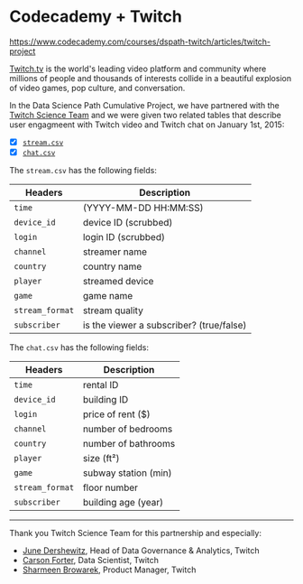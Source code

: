 # Codecademy + Twitch

https://www.codecademy.com/courses/dspath-twitch/articles/twitch-project

[Twitch.tv](www.twitch.tv) is the world's leading video platform and community where millions of people and thousands of interests collide in a beautiful explosion of video games, pop culture, and conversation.

In the Data Science Path Cumulative Project, we have partnered with the [Twitch Science Team](https://science.twitch.tv/) and we were given two related tables that describe user engagmeent with Twitch video and Twitch chat on January 1st, 2015:

- [x] [`stream.csv`](stream.csv)  
- [x] [`chat.csv`](chat.csv)  

The `stream.csv` has the following fields:

Headers | Description |
--- | --- |
`time` | (YYYY-MM-DD HH:MM:SS)
`device_id` | device ID (scrubbed)
`login` | login ID (scrubbed)
`channel` | streamer name
`country` | country name
`player` | streamed device
`game` | game name
`stream_format` | stream quality
`subscriber` | is the viewer a subscriber? (true/false)

The `chat.csv` has the following fields:

Headers | Description |
--- | --- |
`time` | rental ID
`device_id` | building ID
`login` | price of rent ($)
`channel` | number of bedrooms
`country` | number of bathrooms
`player` | size (ft²)
`game` | subway station (min)
`stream_format` | floor number
`subscriber` | building age (year)

---

Thank you Twitch Science Team for this partnership and especially:

- [June Dershewitz](https://twitter.com/jdersh), Head of Data Governance & Analytics, Twitch
- [Carson Forter](https://twitter.com/carsonforter), Data Scientist, Twitch
- [Sharmeen Browarek](https://www.linkedin.com/in/sharmeenbrowarek/), Product Manager, Twitch
